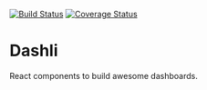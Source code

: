 [![Build Status](https://travis-ci.org/hackercowboy/dashli.svg?branch=master)](https://travis-ci.org/hackercowboy/dashli)
[![Coverage Status](https://coveralls.io/repos/hackercowboy/dashli/badge.svg?branch=master&service=github)](https://coveralls.io/github/hackercowboy/dashli?branch=master)

# Dashli

React components to build awesome dashboards.
